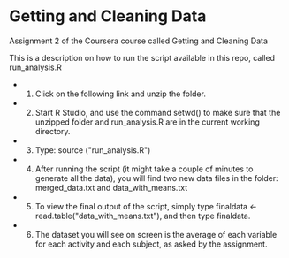 
# Getting and Cleaning Data 
Assignment 2 of the Coursera course called Getting and Cleaning Data

This is a description on how to run the script available in this repo, called run_analysis.R
- 1. Click on the following link and unzip the folder.
- 2. Start R Studio, and use the command setwd() to make sure that the unzipped folder and run_analysis.R are in the current working directory.
- 3. Type: source ("run_analysis.R")
- 4. After running the script (it might take a couple of minutes to generate all the data), you will find two new data files in the folder: merged_data.txt and data_with_means.txt
- 5. To view the final output of the script, simply type finaldata <- read.table("data_with_means.txt"), and then type finaldata.
- 6. The dataset you will see on screen is the average of each variable for each activity and each subject, as asked by the assignment.
